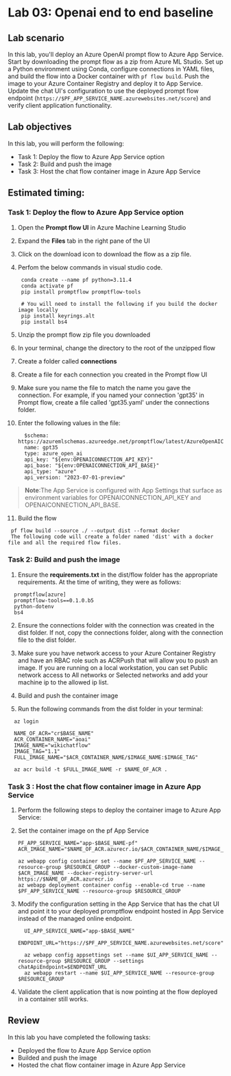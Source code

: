 # Lab 03: Openai end to end baseline

## Lab scenario
In this lab, you'll deploy an Azure OpenAI prompt flow to Azure App Service. Start by downloading the prompt flow as a zip from Azure ML Studio. Set up a Python environment using Conda, configure connections in YAML files, and build the flow into a Docker container with `pf flow build`. Push the image to your Azure Container Registry and deploy it to App Service. Update the chat UI's configuration to use the deployed prompt flow endpoint (`https://$PF_APP_SERVICE_NAME.azurewebsites.net/score`) and verify client application functionality.

## Lab objectives
In this lab, you will perform the following:
- Task 1: Deploy the flow to Azure App Service option
- Task 2: Build and push the image
- Task 3: Host the chat flow container image in Azure App Service

## Estimated timing:

### Task 1: Deploy the flow to Azure App Service option

1. Open the **Prompt flow UI** in Azure Machine Learning Studio

2. Expand the **Files** tab in the right pane of the UI

3. Click on the download icon to download the flow as a zip file.

4. Perfom the below commands in visual studio code.

   ```
    conda create --name pf python=3.11.4
    conda activate pf
    pip install promptflow promptflow-tools
    
    # You will need to install the following if you build the docker image locally
    pip install keyrings.alt
    pip install bs4
   
    ```

5. Unzip the prompt flow zip file you downloaded

6. In your terminal, change the directory to the root of the unzipped flow

7. Create a folder called **connections**

8. Create a file for each connection you created in the Prompt flow UI

9. Make sure you name the file to match the name you gave the connection. For example, if you named your connection 'gpt35' in Prompt flow, create a file called 'gpt35.yaml' under the connections folder.

10. Enter the following values in the file:

    ```
      $schema: https://azuremlschemas.azureedge.net/promptflow/latest/AzureOpenAIConnection.schema.json
      name: gpt35
      type: azure_open_ai
      api_key: "${env:OPENAICONNECTION_API_KEY}"
      api_base: "${env:OPENAICONNECTION_API_BASE}"
      api_type: "azure"
      api_version: "2023-07-01-preview"

    ```
>**Note**:The App Service is configured with App Settings that surface as environment variables for OPENAICONNECTION_API_KEY and OPENAICONNECTION_API_BASE.

11. Build the flow
    
 ```
  pf flow build --source ./ --output dist --format docker
  The following code will create a folder named 'dist' with a docker file and all the required flow files.

```

### Task 2: Build and push the image

1. Ensure the **requirements.txt** in the dist/flow folder has the appropriate requirements. At the time of writing, they were as follows:

  ```
    promptflow[azure]
    promptflow-tools==0.1.0.b5
    python-dotenv
    bs4
  ```
2. Ensure the connections folder with the connection was created in the dist folder. If not, copy the connections folder, along with the connection file to the dist folder.

3. Make sure you have network access to your Azure Container Registry and have an RBAC role such as ACRPush that will allow you to push an image. If you are running on a local workstation, you can set Public network access to All networks or Selected networks and add your machine ip to the allowed ip list.

4. Build and push the container image

5. Run the following commands from the dist folder in your terminal:

  ```
    az login
    
    NAME_OF_ACR="cr$BASE_NAME"
    ACR_CONTAINER_NAME="aoai"
    IMAGE_NAME="wikichatflow"
    IMAGE_TAG="1.1"
    FULL_IMAGE_NAME="$ACR_CONTAINER_NAME/$IMAGE_NAME:$IMAGE_TAG"
    
    az acr build -t $FULL_IMAGE_NAME -r $NAME_OF_ACR .
  
  ```
### Task 3 : Host the chat flow container image in Azure App Service

1. Perform the following steps to deploy the container image to Azure App Service:

2. Set the container image on the pf App Service

    ```
    PF_APP_SERVICE_NAME="app-$BASE_NAME-pf"
    ACR_IMAGE_NAME="$NAME_OF_ACR.azurecr.io/$ACR_CONTAINER_NAME/$IMAGE_NAME:$IMAGE_TAG"
    
    az webapp config container set --name $PF_APP_SERVICE_NAME --resource-group $RESOURCE_GROUP --docker-custom-image-name $ACR_IMAGE_NAME --docker-registry-server-url https://$NAME_OF_ACR.azurecr.io
    az webapp deployment container config --enable-cd true --name $PF_APP_SERVICE_NAME --resource-group $RESOURCE_GROUP
    ```
    
3. Modify the configuration setting in the App Service that has the chat UI and point it to your deployed promptflow endpoint hosted in App Service instead of the managed online endpoint.

    ```
      UI_APP_SERVICE_NAME="app-$BASE_NAME"
      ENDPOINT_URL="https://$PF_APP_SERVICE_NAME.azurewebsites.net/score"
      
      az webapp config appsettings set --name $UI_APP_SERVICE_NAME --resource-group $RESOURCE_GROUP --settings chatApiEndpoint=$ENDPOINT_URL
      az webapp restart --name $UI_APP_SERVICE_NAME --resource-group $RESOURCE_GROUP
    ```
4. Validate the client application that is now pointing at the flow deployed in a container still works.

## Review
In this lab you have completed the following tasks:
- Deployed the flow to Azure App Service option
- Builded and push the image
- Hosted the chat flow container image in Azure App Service

